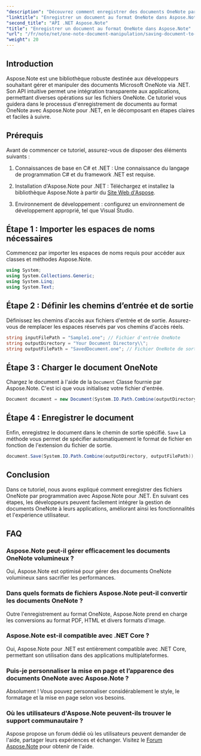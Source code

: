 ```yaml
---
"description": "Découvrez comment enregistrer des documents OneNote par programmation avec Aspose.Note pour .NET grâce à ce tutoriel complet. Découvrez un guide étape par étape qui vous guide tout au long du processus, du chargement des fichiers OneNote existants à leur enregistrement au format souhaité."
"linktitle": "Enregistrer un document au format OneNote dans Aspose.Note"
"second_title": "API .NET Aspose.Note"
"title": "Enregistrer un document au format OneNote dans Aspose.Note"
"url": "/fr/note/net/one-note-document-manipulation/saving-document-to-one-note-format/"
"weight": 20
---
```


## Introduction

Aspose.Note est une bibliothèque robuste destinée aux développeurs souhaitant gérer et manipuler des documents Microsoft OneNote via .NET. Son API intuitive permet une intégration transparente aux applications, permettant diverses opérations sur les fichiers OneNote. Ce tutoriel vous guidera dans le processus d'enregistrement de documents au format OneNote avec Aspose.Note pour .NET, en le décomposant en étapes claires et faciles à suivre.

## Prérequis

Avant de commencer ce tutoriel, assurez-vous de disposer des éléments suivants :

1. Connaissances de base en C# et .NET : Une connaissance du langage de programmation C# et du framework .NET est requise.
   
2. Installation d'Aspose.Note pour .NET : Téléchargez et installez la bibliothèque Aspose.Note à partir du [Site Web d'Aspose](https://releases.aspose.com/note/net/).

3. Environnement de développement : configurez un environnement de développement approprié, tel que Visual Studio.

## Étape 1 : Importer les espaces de noms nécessaires

Commencez par importer les espaces de noms requis pour accéder aux classes et méthodes Aspose.Note.

```csharp
using System;
using System.Collections.Generic;
using System.Linq;
using System.Text;
```

## Étape 2 : Définir les chemins d’entrée et de sortie

Définissez les chemins d'accès aux fichiers d'entrée et de sortie. Assurez-vous de remplacer les espaces réservés par vos chemins d'accès réels.

```csharp
string inputFilePath = "Sample1.one"; // Fichier d'entrée OneNote
string outputDirectory = "Your Document Directory\\";
string outputFilePath = "SavedDocument.one"; // Fichier OneNote de sortie
```

## Étape 3 : Charger le document OneNote

Chargez le document à l'aide de la `Document` Classe fournie par Aspose.Note. C'est ici que vous initialisez votre fichier d'entrée.

```csharp
Document document = new Document(System.IO.Path.Combine(outputDirectory, inputFilePath));
```

## Étape 4 : Enregistrer le document

Enfin, enregistrez le document dans le chemin de sortie spécifié. `Save` La méthode vous permet de spécifier automatiquement le format de fichier en fonction de l'extension du fichier de sortie.

```csharp
document.Save(System.IO.Path.Combine(outputDirectory, outputFilePath));
```

## Conclusion

Dans ce tutoriel, nous avons expliqué comment enregistrer des fichiers OneNote par programmation avec Aspose.Note pour .NET. En suivant ces étapes, les développeurs peuvent facilement intégrer la gestion de documents OneNote à leurs applications, améliorant ainsi les fonctionnalités et l'expérience utilisateur.

## FAQ

### Aspose.Note peut-il gérer efficacement les documents OneNote volumineux ?

Oui, Aspose.Note est optimisé pour gérer des documents OneNote volumineux sans sacrifier les performances.

### Dans quels formats de fichiers Aspose.Note peut-il convertir les documents OneNote ?

Outre l'enregistrement au format OneNote, Aspose.Note prend en charge les conversions au format PDF, HTML et divers formats d'image.

### Aspose.Note est-il compatible avec .NET Core ?

Oui, Aspose.Note pour .NET est entièrement compatible avec .NET Core, permettant son utilisation dans des applications multiplateformes.

### Puis-je personnaliser la mise en page et l’apparence des documents OneNote avec Aspose.Note ?

Absolument ! Vous pouvez personnaliser considérablement le style, le formatage et la mise en page selon vos besoins.

### Où les utilisateurs d'Aspose.Note peuvent-ils trouver le support communautaire ?

Aspose propose un forum dédié où les utilisateurs peuvent demander de l'aide, partager leurs expériences et échanger. Visitez le [Forum Aspose.Note](https://forum.aspose.com/c/note/28) pour obtenir de l'aide.